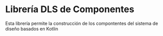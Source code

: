 # Librería DLS de Componentes

Esta librería permite la construcción de los compontentes del sistema de diseño basados en Kotlin 

